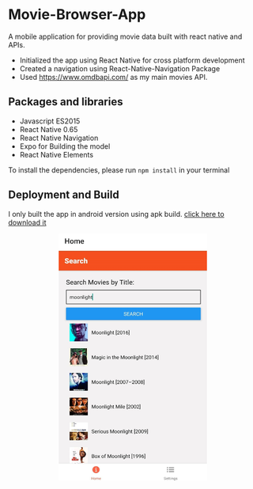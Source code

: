 # Movie-Browser-App
A mobile application for providing movie data built with react native and APIs.
* Initialized the app using React Native for cross platform development
* Created a navigation using React-Native-Navigation Package
* Used https://www.omdbapi.com/ as my main movies API.

## Packages and libraries
* Javascript ES2015
* React Native 0.65
* React Native Navigation
* Expo for Building the model
* React Native Elements

To install the dependencies, please run ```npm install``` in your terminal

## Deployment and Build
I only built the app in android version using apk build. [click here to download it](https://drive.google.com/file/d/1v4s5uy_ZRhbQVZd629TchQvzz9mcewsf/view?usp=sharing "My Project")

<p align='center'>
  <img width=300 height=500 src="https://github.com/ahmedheakl/Movie-Browser-App/blob/main/movie_browser_preview.jpg"> 
</p> 
